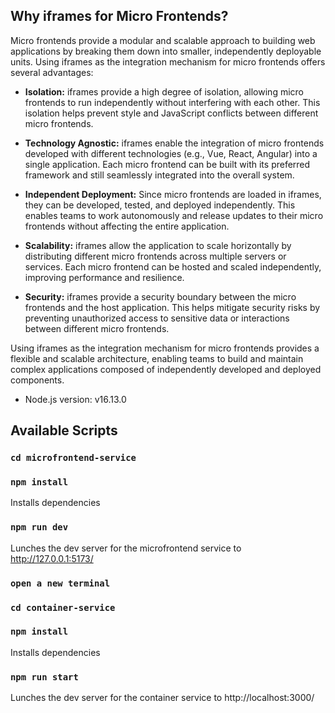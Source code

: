 ## Why iframes for Micro Frontends?

Micro frontends provide a modular and scalable approach to building web applications by breaking them down into smaller, independently deployable units. Using iframes as the integration mechanism for micro frontends offers several advantages:

- **Isolation:** iframes provide a high degree of isolation, allowing micro frontends to run independently without interfering with each other. This isolation helps prevent style and JavaScript conflicts between different micro frontends.

- **Technology Agnostic:** iframes enable the integration of micro frontends developed with different technologies (e.g., Vue, React, Angular) into a single application. Each micro frontend can be built with its preferred framework and still seamlessly integrated into the overall system.

- **Independent Deployment:** Since micro frontends are loaded in iframes, they can be developed, tested, and deployed independently. This enables teams to work autonomously and release updates to their micro frontends without affecting the entire application.

- **Scalability:** iframes allow the application to scale horizontally by distributing different micro frontends across multiple servers or services. Each micro frontend can be hosted and scaled independently, improving performance and resilience.

- **Security:** iframes provide a security boundary between the micro frontends and the host application. This helps mitigate security risks by preventing unauthorized access to sensitive data or interactions between different micro frontends.

Using iframes as the integration mechanism for micro frontends provides a flexible and scalable architecture, enabling teams to build and maintain complex applications composed of independently developed and deployed components.


- Node.js version: v16.13.0

## Available Scripts

### `cd microfrontend-service`

### `npm install`

Installs dependencies

### `npm run dev`

Lunches the dev server for the microfrontend service to http://127.0.0.1:5173/
### `open a new terminal`

### `cd container-service`

### `npm install`

Installs dependencies

### `npm run start`

Lunches the dev server for the container service  to http://localhost:3000/



